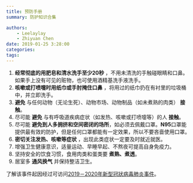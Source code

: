 ```yaml
---
title: 预防手册
summary: 防护知识合集

authors:
    - Leelaylay
    - Zhiyuan Chen
date: 2019-01-25 3:28:00
categories: 
tags:
---
```


1. **经常彻底的用肥皂和清水洗手至少20秒** ，不用未清洗的手触碰眼睛和口鼻。如果手上没有可见的赃物，也可使用酒精基洗手液洗手。
2. **咳嗽或打喷嚏时用纸巾或手肘掩住口鼻** ，将用过的纸巾扔在有衬里的垃圾桶中，并立即洗手。
3. **避免** 与任何动物（无论生死）、动物市场、动物制品（如未煮熟的肉类） **接触**。
4. 尽可能 **避免** 与有呼吸道疾病症状（如发热、咳嗽或打喷嚏等）的人 **接触**。
5. 尽可能 **避免到人多拥挤和空间密闭的场所**，如必须去佩戴口罩。**N95**口罩能提供最有效的防护，但是任何口罩都能有一定效果，所以不要吝啬使用口罩。
6. **密切关注发热、咳嗽等症状** ，出现此类症状一定要及时就近就医。
7. 增强卫生健康意识，适量运动、早睡早起、不熬夜可提高自身免疫力。
8. 坚持安全的饮食习惯，食用肉类和蛋类要 **煮熟、煮透**。
9. 居室多 **通风换气** 并保持整洁卫生。

了解该事件起因经过可访问[2019－2020年新型冠狀病毒肺炎事件](https://zh.wikipedia.org/wiki/2019－2020年新型冠狀病毒肺炎事件)。
